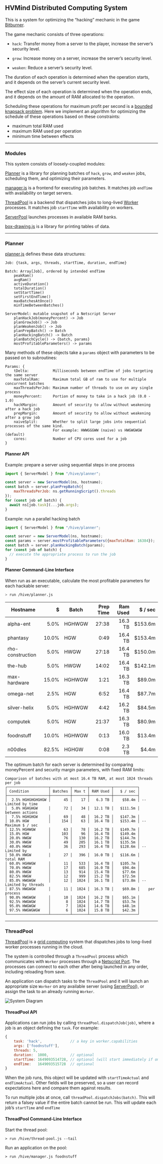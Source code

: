 ## HVMind Distributed Computing System

This is a system for optimizing the “hacking” mechanic in the game [Bitburner](https://danielyxie.github.io/bitburner/).

The game mechanic consists of three operations:

- `hack`: Transfer money from a server to the player, increase the server’s security level.

- `grow`: Increase money on a server, increase the server’s security level.

- `weaken`: Reduce a server’s security level.

The duration of each operation is determined when the operation starts, and it depends on the server’s current security level.

The effect size of each operation is determined when the operation ends, and it depends on the amount of RAM allocated to the operation.

Scheduling these operations for maximum profit per second is a [bounded knapsack problem](https://en.wikipedia.org/wiki/Knapsack_problem). Here we implement an algorithm for optimizing the schedule of these operations based on these constraints:

- maximum total RAM used
- maximum RAM used per operation
- minimum time between effects



---



### Modules

This system consists of loosely-coupled modules:

[Planner](#Planner) is a library for planning batches of `hack`, `grow`, and `weaken` jobs, scheduling them, and optimizing their parameters.

[manager.js](manager.js) is a frontend for executing job batches. It matches job `endTime` with availability on target servers.

[ThreadPool](#ThreadPool) is a backend that dispatches jobs to long-lived [Worker](worker.js) processes. It matches job `startTime` with availability on workers.

[ServerPool](../net/server-pool.js) launches processes in available RAM banks.

[box-drawing.js](../lib/box-drawing.js) is a library for printing tables of data.



---



### Planner

[planner.js](planner.js) defines these data structures:

```
Job: {task, args, threads, startTime, duration, endTime}
```
```
Batch: Array[Job], ordered by intended endTime
	peakRam()
	avgRam()
	activeDuration()
	totalDuration()
	setStartTime()
	setFirstEndTime()
	maxBatchesAtOnce()
	minTimeBetweenBatches()
```
```	
ServerModel: mutable snapshot of a Netscript Server
	planHackJob(moneyPercent) -> Job
	planGrowJob() -> Job
	planWeakenJob() -> Job
	planPrepBatch() -> Batch
	planHackingBatch() -> Batch
	planBatchCycle() -> {batch, params}
	mostProfitableParameters() -> params
```

Many methods of these objects take a `params` object with parameters to be passed on to subroutines:

```
Params: {
	tDelta:           Milliseconds between endTime of jobs targeting the same server
	maxTotalRam:      Maximum total GB of ram to use for multiple concurrent batches
	maxThreadsPerJob: Maximum number of threads to use on any single process
	moneyPercent:     Portion of money to take in a hack job (0.0 - 1.0)
	hackMargin:       Amount of security to allow without weakening after a hack job
	prepMargin:       Amount of security to allow without weakening after a grow job
	naiveSplit:       Whether to split large jobs into sequential processes of the same kind.
	                  For example: HWWGGGWW (naive) vs HWGWGWGW (default)
	cores:            Number of CPU cores used for a job
}
```



#### Planner API

Example: prepare a server using sequential steps in one process

```javascript
import { ServerModel } from "/hive/planner";

const server = new ServerModel(ns, hostname);
const batch = server.planPrepBatch({
	maxThreadsPerJob: ns.getRunningScript().threads
});
for (const job of batch) {
  await ns[job.task](...job.args);
}
```

Example: run a parallel hacking batch

```javascript
import { ServerModel } from "/hive/planner";

const server = new ServerModel(ns, hostname);
const params = server.mostProfitableParameters({maxTotalRam: 16384});
const batch = server.planHackingBatch(params);
for (const job of batch) {
  // execute the appropriate process to run the job
}
```



#### Planner Command-Line Interface

When run as an executable, calculate the most profitable parameters for each hackable server:

```bash
> run /hive/planner.js
```

| Hostname | $ | Batch | Prep Time | Ram Used | $ / sec |
| ---- | ----: | ---- | ----: | ----: | ----: |
| alpha-ent          |  5.0% | HGHWGW  |     27:38 |  16.3 TB |   $153.6m |
| phantasy           | 10.0% | HGW     |      0:49 |  16.4 TB |   $153.4m |
| rho-construction   |  5.0% | HWGW    |     27:18 |  16.4 TB |   $150.0m |
| the-hub            |  5.0% | HWGW    |     14:02 |  16.4 TB |   $142.1m |
| max-hardware       | 15.0% | HGHWGW  |      1:21 |  16.3 TB |    $89.0m |
| omega-net          |  2.5% | HGW     |      6:52 |  16.4 TB |    $87.7m |
| silver-helix       |  5.0% | HGHWGW  |      4:42 |  16.2 TB |    $84.5m |
| computek           |  5.0% | HGW     |     21:37 |  16.3 TB |    $80.9m |
| foodnstuff         | 10.0% | HGHWGW  |      0:13 |  16.0 TB |    $13.4m |
| n00dles            | 82.5% | HGHGW   |      0:08 |   2.3 TB |     $4.4m |

The optimum batch for each server is determined by comparing moneyPercent and security margin parameters, with fixed RAM limits:

```
Comparison of batches with at most 16.4 TB RAM, at most 1024 threads per job
┌───────────────────┬─────────┬───────┬──────────┬───────────┐
│ Condition         │ Batches │ Max t │ RAM Used │   $ / sec │
├───────────────────┼─────────┼───────┼──────────┼───────────┤
│  2.5% HGHGHGHGHGW │      45 │    17 │   6.3 TB │    $58.4m │ -- Limited by time
│  5.0% HGHGHGW     │      72 │    34 │  12.1 TB │   $111.5m │    between actions
│  7.5% HGHGHGW     │      69 │    48 │  16.2 TB │   $147.3m │
│ 10.0% HGW         │     154 │    63 │  16.4 TB │   $153.4m │ -- Maximum $ / sec
│ 12.5% HGHWGW      │      63 │    78 │  16.2 TB │   $149.7m │
│ 15.0% HGW         │     103 │    96 │  16.4 TB │   $149.4m │
│ 20.0% HWGW        │      76 │   130 │  16.2 TB │   $144.7m │
│ 30.0% HWGW        │      49 │   205 │  16.1 TB │   $135.5m │
│ 40.0% HWGW        │      36 │   293 │  16.4 TB │   $128.6m │ -- Limited by
│ 50.0% HWGW        │      27 │   396 │  16.0 TB │   $116.6m │    total RAM
│ 60.0% HGHWGW      │      11 │   533 │  16.4 TB │   $105.7m │
│ 70.0% HWGW        │      17 │   685 │  16.0 TB │    $94.4m │
│ 80.0% HWGW        │      13 │   914 │  15.4 TB │    $77.6m │
│ 82.5% HWGW        │      12 │   999 │  15.2 TB │    $72.5m │
│ 85.0% HWGWGW      │      12 │  1024 │  16.1 TB │    $73.8m │ -- Limited by threads
│ 87.5% HWGWGW      │      11 │  1024 │  16.3 TB │    $69.8m │    per process
│ 90.0% HWGWGW      │      10 │  1024 │  16.2 TB │    $65.1m │
│ 92.5% HWGWGW      │       8 │  1024 │  14.7 TB │    $53.7m │
│ 95.0% HWGWGW      │       7 │  1024 │  14.6 TB │    $48.1m │
│ 97.5% HWGWGWGW    │       6 │  1024 │  15.8 TB │    $42.3m │
└───────────────────┴─────────┴───────┴──────────┴───────────┘
```



---



### ThreadPool

[ThreadPool](thread-pool.js) is a [grid computing](https://en.wikipedia.org/wiki/Grid_computing) system that dispatches jobs to long-lived worker processes running in the cloud.

The system is controlled through a `ThreadPool` process which communicates with `Worker` processes through a [Netscript Port](https://bitburner.readthedocs.io/en/latest/netscript/netscriptmisc.html#netscript-ports). The processes can connect to each other after being launched in any order, including reloading from save.

An application can dispatch tasks to the `ThreadPool` and it will launch an appropriate size `Worker` on any available server (using [ServerPool](../net/server-pool.js)), or assign the task to an already running `Worker`.

![System Diagram](system-diagram.svg)





#### ThreadPool API

Applications can run jobs by calling `threadPool.dispatchJob(job)`, where a job is an object defining the `task`. For example:

```JavaScript
{
    task: 'hack',             // a key in worker.capabilities
    args: ['foodnstuff'],
    threads: 5,
    duration:  1000,          // optional
    startTime: 1649093514728, // optional (will start immediately if omitted)
    endTime:   1649093515728  // optional
}
```

When the job runs, this object will be updated with `startTimeActual` and `endTimeActual`. Other fields will be preserved, so a user can record expectations here and compare them against results.

To run multiple jobs at once, call `threadPool.dispatchJobs(batch)`. This will return a falsey value if the entire batch cannot be run. This will update each job’s `startTime` and `endTime` 



#### ThreadPool Command-Line Interface

Start the thread pool:
```
> run /hive/thread-pool.js --tail
```

Run an application on the pool:
```
> run /hive/manager.js foodnstuff
```

